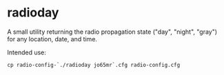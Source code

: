 # radioday
A small utility returning the radio propagation state ("day", "night", "gray") for any location, date, and time.

Intended use:

```cp radio-config-`./radioday jo65mr`.cfg radio-config.cfg```

